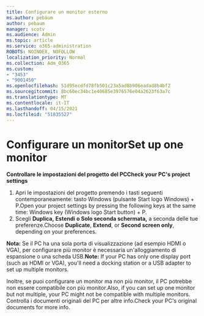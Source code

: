 ```yaml
---
title: Configurare un monitor esterno
ms.author: pebaum
author: pebaum
manager: scotv
ms.audience: Admin
ms.topic: article
ms.service: o365-administration
ROBOTS: NOINDEX, NOFOLLOW
localization_priority: Normal
ms.collection: Adm_O365
ms.custom:
- "3453"
- "9001450"
ms.openlocfilehash: 51d95ecdfd78fb501c23a5ad8b906eadad8b4bf2
ms.sourcegitcommit: 8bc60ec34bc1e40685e3976576e04a2623f63a7c
ms.translationtype: MT
ms.contentlocale: it-IT
ms.lasthandoff: 04/15/2021
ms.locfileid: "51835527"
---
```

# <a name="set-up-one-monitor"></a><span data-ttu-id="f72f0-102">Configurare un monitor</span><span class="sxs-lookup"><span data-stu-id="f72f0-102">Set up one monitor</span></span>

<span data-ttu-id="f72f0-103">**Controllare le impostazioni del progetto del PC**</span><span class="sxs-lookup"><span data-stu-id="f72f0-103">**Check your PC's project settings**</span></span>

1. <span data-ttu-id="f72f0-104">Apri le impostazioni del progetto premendo i tasti seguenti contemporaneamente: tasto Windows (pulsante Start logo Windows) + P.</span><span class="sxs-lookup"><span data-stu-id="f72f0-104">Open your project settings by pressing the following keys at the same time: Windows key (Windows logo Start button) + P.</span></span>
2. <span data-ttu-id="f72f0-105">Scegli **Duplica,** **Estendi** **o Solo seconda schermata,** a seconda delle tue preferenze.</span><span class="sxs-lookup"><span data-stu-id="f72f0-105">Choose **Duplicate**, **Extend**, or **Second screen only**, depending on your preferences.</span></span>

<span data-ttu-id="f72f0-106">**Nota:** Se il PC ha una sola porta di visualizzazione (ad esempio HDMI o VGA), per configurare più monitor è necessaria un'alloggiamento di espansione o una scheda USB.</span><span class="sxs-lookup"><span data-stu-id="f72f0-106">**Note:** If your PC has only one display port (such as HDMI or VGA), you'll need a docking station or a USB adapter to set up multiple monitors.</span></span>

<span data-ttu-id="f72f0-107">Inoltre, se puoi configurare un monitor ma non più monitor, il PC potrebbe non essere compatibile con più monitor.</span><span class="sxs-lookup"><span data-stu-id="f72f0-107">Also, if you can set up one monitor but not multiple, your PC might not be compatible with multiple monitors.</span></span> <span data-ttu-id="f72f0-108">Controlla i documenti originali del PC per altre info.</span><span class="sxs-lookup"><span data-stu-id="f72f0-108">Check your PC's original documents for more info.</span></span>